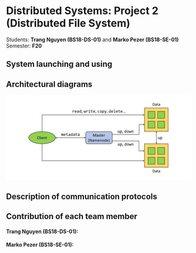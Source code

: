 <h1>Distributed Systems: Project 2 (Distributed File System)</h1>

Students: <b>Trang Nguyen (BS18-DS-01)</b> and <b>Marko Pezer (BS18-SE-01)</b><br>
Semester: <b>F20</b><br>


<h2>System launching and using</h2>


<h2>Architectural diagrams</h2>

![Diagram_01](diagrams/diagram_01.JPG)

<h2>Description of communication protocols</h2>


<h2>Contribution of each team member</h2>

<h4>Trang Nguyen (BS18-DS-01):</h4>

<h4>Marko Pezer (BS18-SE-01):</h4>

